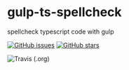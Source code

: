 # gulp-ts-spellcheck
spellcheck typescript code with gulp

[![GitHub issues](https://img.shields.io/github/issues/srfrnk/gulp-ts-spellcheck.svg)](https://github.com/srfrnk/gulp-ts-spellcheck/issues)
[![GitHub stars](https://img.shields.io/github/stars/srfrnk/gulp-ts-spellcheck.svg)](https://github.com/srfrnk/gulp-ts-spellcheck/stargazers)

![Travis (.org)](https://img.shields.io/travis/srfrnk/gulp-ts-spellcheck.svg)
